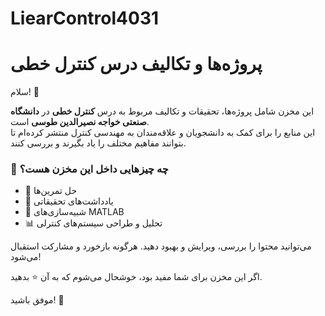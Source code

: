 # LiearControl4031
# پروژه‌ها و تکالیف درس کنترل خطی  

سلام! 👋  

این مخزن شامل پروژه‌ها، تحقیقات و تکالیف مربوط به درس **کنترل خطی** در **دانشگاه صنعتی خواجه نصیرالدین طوسی** است.  
این منابع را برای کمک به دانشجویان و علاقه‌مندان به مهندسی کنترل منتشر کرده‌ام تا بتوانند مفاهیم مختلف را یاد بگیرند و بررسی کنند.  

### 🚀 چه چیزهایی داخل این مخزن هست؟  
- 📌 حل تمرین‌ها  
- 📝 یادداشت‌های تحقیقاتی  
- 🔧 شبیه‌سازی‌های MATLAB   
- 📊 تحلیل و طراحی سیستم‌های کنترلی  

می‌توانید محتوا را بررسی، ویرایش و بهبود دهید. هرگونه بازخورد و مشارکت استقبال می‌شود!  

اگر این مخزن برای شما مفید بود، خوشحال می‌شوم که به آن ⭐ بدهید.  

موفق باشید! 🎯  
